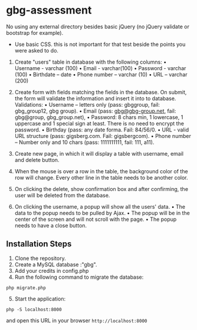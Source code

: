 # gbg-assessment

No using any external directory besides basic jQuery (no jQuery validate or bootstrap for
example).
* Use basic CSS. this is not important for that test beside the points you were asked to do.
1. Create "users" table in database with the following columns:
• Username - varchar (100)
• Email - varchar(100)
• Password - varchar (100)
• Birthdate – date
• Phone number – varchar (10)
• URL – varchar (200)
2. Create form with fields matching the fields in the database. On submit, the form will
validate the information and insert it into to database.
Validations:
• Username – letters only (pass: gbggroup, fail: gbg_group12, gbg group).
• Email (pass: gbg@gbg-group.net, fail: gbg@group, gbg_group.net),
• Password: 8 chars min, 1 lowercase, 1 uppercase and 1 special sign at least.
There is no need to encrypt the password.
• Birthday (pass: any date forma. Fail: 84/56/0.
• URL - valid URL structure (pass: gigsberg.com. Fail: gigsbergcom).
• Phone number – Number only and 10 chars (pass: 1111111111, fail: 111, a11).
3. Create new page, in which it will display a table with username, email and delete
button.
4. When the mouse is over a row in the table, the background color of the row will
change. Every other line in the table needs to be another color.
5. On clicking the delete, show confirmation box and after confirming, the user will be
deleted from the database.

6. On clicking the username, a popup will show all the users' data.
• The data to the popup needs to be pulled by Ajax.
• The popup will be in the center of the screen and will not scroll with the page.
• The popup needs to have a close button.

## Installation Steps

1. Clone the repository.
2. Create a MySQL database :"gbg".
3. Add your credits in config.php
4. Run the following command to migrate the database:
```
php migrate.php
```
5. Start the application:

```
php -S localhost:8000
```

and open this URL in your browser `http://localhost:8000`